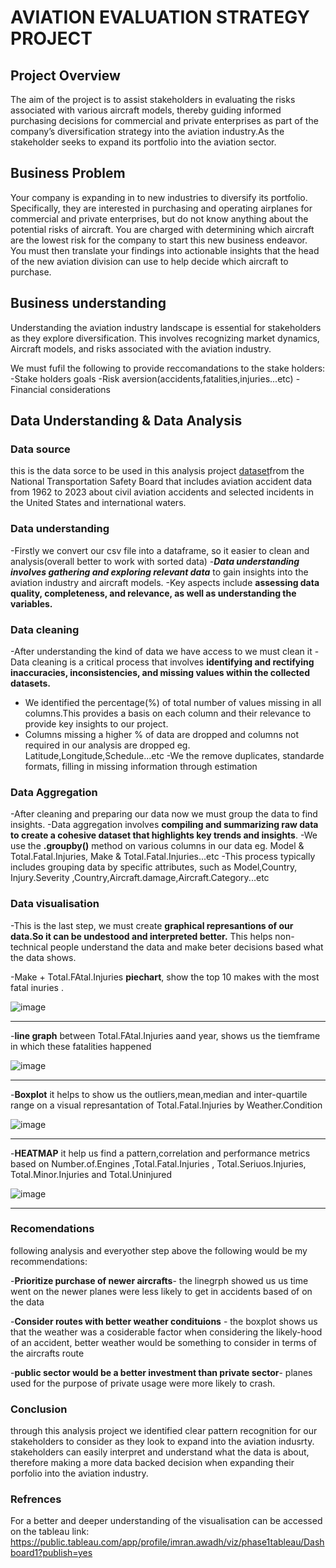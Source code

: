 # AVIATION EVALUATION STRATEGY PROJECT

## Project Overview 

The aim of the project is to assist stakeholders in evaluating the risks associated with various aircraft models, thereby guiding informed purchasing decisions for commercial and private enterprises as part of the company’s diversification strategy into the aviation industry.As the stakeholder seeks to expand its portfolio into the aviation sector.


## Business Problem

Your company is expanding in to new industries to diversify its portfolio. Specifically, they are interested in purchasing and operating airplanes for commercial and private enterprises, but do not know anything about the potential risks of aircraft. You are charged with determining which aircraft are the lowest risk for the company to start this new business endeavor. You must then translate your findings into actionable insights that the head of the new aviation division can use to help decide which aircraft to purchase.

## Business understanding

Understanding the aviation industry landscape is essential for stakeholders as they explore diversification. This involves recognizing market dynamics, Aircraft models, and risks associated with the aviation industry.

We must fufil the following to provide reccomandations to the stake holders:
-Stake holders goals
-Risk aversion(accidents,fatalities,injuries...etc)
-Financial considerations



##  Data Understanding & Data  Analysis

### Data source 
this is the data sorce to be used in this analysis project [dataset](https://www.kaggle.com/datasets/khsamaha/aviation-accident-database-synopses)from the National Transportation Safety Board that includes aviation accident data from 1962 to 2023 about civil aviation accidents and selected incidents in the United States and international waters. 

### Data understanding
-Firstly we convert our csv file into a dataframe, so it easier to clean and analysis(overall better to work with sorted data)
-***Data understanding involves gathering and exploring relevant data*** to gain insights into the aviation industry and aircraft models.
-Key aspects include **assessing data quality, completeness, and relevance, as well as understanding the variables.**


### Data cleaning
-After understanding the kind of data we have access to we must clean it
-Data cleaning is a critical process that involves **identifying and rectifying inaccuracies, inconsistencies, and missing values within the collected datasets.**
- We identified the percentage(%) of total number of values missing in all columns.This provides a basis on each column and their relevance to provide key insights to our project.
- Columns missing a higher % of data are dropped and columns not required in our analysis are dropped eg. Latitude,Longitude,Schedule...etc
-We the remove duplicates, standarde formats, filling in missing information through estimation



### Data Aggregation
-After cleaning and preparing our data now we must group the data to find insights.
-Data aggregation involves **compiling and summarizing raw data to create a cohesive dataset that highlights key trends and insights**.
-We use the **.groupby()** method on various columns in our data eg. Model & Total.Fatal.Injuries, Make & Total.Fatal.Injuries...etc
-This process typically includes grouping data by specific attributes, such as Model,Country, Injury.Severity ,Country,Aircraft.damage,Aircraft.Category...etc


### Data visualisation
-This is the last step, we must create **graphical represantions of our data.So it can be undestood and interpreted better.**
This helps non-technical people understand the data and make beter decisions based what the data shows.

-Make  + Total.FAtal.Injuries **piechart**, show the top 10  makes with the most fatal inuries .



![image](https://github.com/user-attachments/assets/79e1ac59-d688-412f-923f-c6e475ec2b69)








---------------------------------------------------------------------------------------------------


-**line graph** between Total.FAtal.Injuries aand year, shows us the tiemframe in which these  fatalities happened




![image](https://github.com/user-attachments/assets/468115ae-e987-4087-8117-3a1cc16c7e85)








-------------------------------------------------------------------------------------------------------------------------------------


-**Boxplot** it helps to show us the outliers,mean,median and inter-quartile range on a visual represantation of Total.Fatal.Injuries by Weather.Condition


![image](https://github.com/user-attachments/assets/254577b4-b983-4b24-b438-2a676eadf398)





---------------------------------------------------------------------------------------------------------------------------------------


-**HEATMAP** it help us find a pattern,correlation and performance metrics based on  Number.of.Engines   ,Total.Fatal.Injuries  ,  Total.Seriuos.Injuries, Total.Minor.Injuries and Total.Uninjured 



![image](https://github.com/user-attachments/assets/3f22acdf-9e81-4352-bd3d-861f5f4218c6)

--------------------------------------------------------------------------------------------------------------------------------
### Recomendations
following analysis and everyother step above the following would be my recommendations:

-**Prioritize purchase of newer aircrafts**- the linegrph showed us us time went on the newer planes were less likely to get in accidents based of on the data

-**Consider routes with better weather condituions**  -  the boxplot shows us that the weather was a cosiderable factor when considering the likely-hood of an accident, better weather would be something to consider in terms of the aircrafts route

-**public sector would be a better investment than private sector**- planes used for the purpose of private usage were more likely to crash.

### Conclusion
through this analysis project we identified clear pattern recognition for our stakeholders to consider as they look to expand into the aviation indusrty.
stakeholders can easily interpret and understand what the data is about, therefore making a more data backed  decision when expanding their porfolio into the aviation industry. 


### Refrences 
For a better and deeper understanding of the visualisation can be accessed on the tableau link:
https://public.tableau.com/app/profile/imran.awadh/viz/phase1tableau/Dashboard1?publish=yes





   
